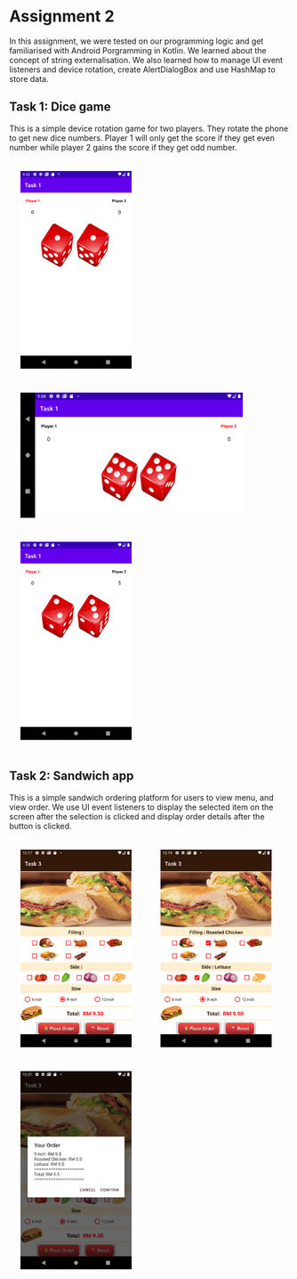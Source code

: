 # Assignment 2

In this assignment, we were tested on our programming logic and get familiarised with Android Porgramming in Kotlin. We learned about the concept of string externalisation. We also learned how to manage UI event listeners and device rotation, create AlertDialogBox and use HashMap to store data.

## Task 1: Dice game

This is a simple device rotation game for two players. They rotate the phone to get new dice numbers. Player 1 will only get the score if they get even number while player 2 gains the score if they get odd number. 

<div>
    <img src="images/image.png" width="200" height="auto" style="margin: 10px; padding: 10px;">
    &nbsp;
    <img src="images/image-1.png" width="400" height="auto" style="margin: 10px; padding: 10px;">
    &nbsp;
    <img src="images/image-2.png" width="200" height="auto" style="margin: 10px; padding: 10px;">
</div>

## Task 2: Sandwich app

This is a simple sandwich ordering platform for users to view menu, and view order. We use UI event listeners to display the selected item on the screen after the selection is clicked and display order details after the button is clicked.

<div>
    <img src="images/image-3.png" width="200" height="auto" style="margin: 10px; padding: 10px;">
    &nbsp;
    <img src="images/image-4.png" width="200" height="auto" style="margin: 10px; padding: 10px;">
    &nbsp;
    <img src="images/image-5.png" width="200" height="auto" style="margin: 10px; padding: 10px;">
</div>
